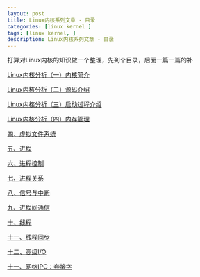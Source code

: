 ```yaml
---
layout: post
title: Linux内核系列文章 - 目录
categories: [linux kernel ]
tags: [linux kernel, ]
description: Linux内核系列文章 - 目录
---
```


打算对Linux内核的知识做一个整理，先列个目录，后面一篇一篇的补

[Linux内核分析（一）内核简介]()

[Linux内核分析（二）源码介绍]()

[Linux内核分析（三）启动过程介绍]()

[Linux内核分析（四）内存管理]()

[四、虚拟文件系统]()

[五、进程]()

[六、进程控制]()

[七、进程关系]()

[八、信号与中断]()

[九、进程间通信]()

[十、线程]()

[十一、线程同步]()

[十二、高级I/O]()

[十一、网络IPC：套接字]()
